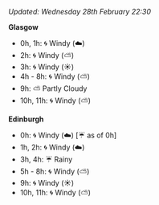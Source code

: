 *Updated: Wednesday 28th February 22:30*

**Glasgow**

* 0h, 1h: :cyclone: Windy (:cloud:)
* 2h: :cyclone: Windy (:partly_sunny:)
* 3h: :cyclone: Windy (:sunny:)
* 4h - 8h: :cyclone: Windy (:partly_sunny:)
* 9h: :partly_sunny: Partly Cloudy
* 10h, 11h: :cyclone: Windy (:partly_sunny:)

**Edinburgh**

* 0h: :cyclone: Windy (:cloud:) [:umbrella: as of 0h]
* 1h, 2h: :cyclone: Windy (:cloud:)
* 3h, 4h: :umbrella: Rainy
* 5h - 8h: :cyclone: Windy (:partly_sunny:)
* 9h: :cyclone: Windy (:sunny:)
* 10h, 11h: :cyclone: Windy (:partly_sunny:)
